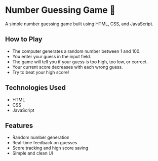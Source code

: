 # Number Guessing Game 🎯

A simple number guessing game built using HTML, CSS, and JavaScript.

## How to Play

- The computer generates a random number between 1 and 100.
- You enter your guess in the input field.
- The game will tell you if your guess is too high, too low, or correct.
- Your current score decreases with each wrong guess.
- Try to beat your high score!

## Technologies Used

- HTML
- CSS
- JavaScript

## Features

- Random number generation
- Real-time feedback on guesses
- Score tracking and high score saving
- Simple and clean UI


